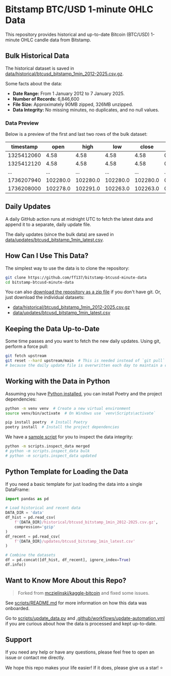 # Bitstamp BTC/USD 1-minute OHLC Data

This repository provides historical and up-to-date Bitcoin (BTC/USD) 1-minute OHLC candle data from Bitstamp.

## Bulk Historical Data

The historical dataset is saved in [data/historical/btcusd_bitstamp_1min_2012-2025.csv.gz](data/historical/btcusd_bitstamp_1min_2012-2025.csv.gz).

Some facts about the data:

- **Date Range:** From 1 January 2012 to 7 January 2025.
- **Number of Records:** 6,846,600
- **File Size:** Approximately 90MB zipped, 326MB unzipped.
- **Data Integrity:** No missing minutes, no duplicates, and no null values.

### Data Preview

Below is a preview of the first and last two rows of the bulk dataset:

| timestamp  | open     | high     | low      | close    | volume   |
| ---------- | -------- | -------- | -------- | -------- | -------- |
| 1325412060 | 4.58     | 4.58     | 4.58     | 4.58     | 0.0      |
| 1325412120 | 4.58     | 4.58     | 4.58     | 4.58     | 0.0      |
| ...        | ...      | ...      | ...      | ...      | ...      |
| 1736207940 | 102280.0 | 102280.0 | 102280.0 | 102280.0 | 0.007554 |
| 1736208000 | 102278.0 | 102291.0 | 102263.0 | 102263.0 | 0.523107 |

## Daily Updates

A daily GitHub action runs at midnight UTC to fetch the latest data and append it to a separate, daily update file.

The daily updates (since the bulk data) are saved in [data/updates/btcusd_bitstamp_1min_latest.csv](data/updates/btcusd_bitstamp_1min_latest.csv).

## How Can I Use This Data?

The simplest way to use the data is to clone the repository:

```bash
git clone https://github.com/ff137/bitstamp-btcusd-minute-data
cd bitstamp-btcusd-minute-data
```

You can also [download the repository as a zip file](https://github.com/ff137/bitstamp-btcusd-minute-data/archive/refs/heads/main.zip) if you don't have git.
Or, just download the individual datasets:

- [data/historical/btcusd_bitstamp_1min_2012-2025.csv.gz](https://github.com/ff137/bitstamp-btcusd-minute-data/blob/main/data/historical/btcusd_bitstamp_1min_2012-2025.csv.gz)
- [data/updates/btcusd_bitstamp_1min_latest.csv](https://github.com/ff137/bitstamp-btcusd-minute-data/blob/main/data/updates/btcusd_bitstamp_1min_latest.csv)

## Keeping the Data Up-to-Date

Some time passes and you want to fetch the new daily updates. Using git, perform a force pull:

```bash
git fetch upstream
git reset --hard upstream/main  # This is needed instead of `git pull`
# because the daily update file is overwritten each day to maintain a clean git history:
```

## Working with the Data in Python

Assuming you have [Python installed](https://www.python.org/downloads/release/python-3129/),
you can install Poetry and the project dependencies:

```bash
python -m venv venv  # Create a new virtual environment
source venv/bin/activate  # On Windows use `venv\Scripts\activate`

pip install poetry  # Install Poetry
poetry install  # Install the project dependencies
```

We have a [sample script](scripts/inspect_data.py) for you to inspect the data integrity:

```bash
python -m scripts.inspect_data merged
# python -m scripts.inspect_data bulk
# python -m scripts.inspect_data updated
```

## Python Template for Loading the Data

If you need a basic template for just loading the data into a single DataFrame:

```python
import pandas as pd

# Load historical and recent data
DATA_DIR = 'data'
df_hist = pd.read_csv(
    f'{DATA_DIR}/historical/btcusd_bitstamp_1min_2012-2025.csv.gz',
    compression='gzip'
)
df_recent = pd.read_csv(
    f'{DATA_DIR}/updates/btcusd_bitstamp_1min_latest.csv'
)

# Combine the datasets
df = pd.concat([df_hist, df_recent], ignore_index=True)
df.info()
```

## Want to Know More About this Repo?

> Forked from [mczielinski/kaggle-bitcoin](https://github.com/mczielinski/kaggle-bitcoin) and fixed some issues.

See [scripts/README.md](scripts/README.md) for more information on how this data was onboarded.

Go to [scripts/update_data.py](scripts/update_data.py) and
[.github/workflows/update-automation.yml](.github/workflows/update-automation.yml)
if you are curious about how the data is processed and kept up-to-date.

## Support

If you need any help or have any questions, please feel free to open an issue or contact me directly.

We hope this repo makes your life easier! If it does, please give us a star! ⭐
